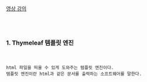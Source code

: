 [영상 강의](https://www.inflearn.com/course/%EC%8A%A4%ED%94%84%EB%A7%81-%EC%9E%85%EB%AC%B8-%EC%8A%A4%ED%94%84%EB%A7%81%EB%B6%80%ED%8A%B8/lecture/49573?tab=note)

<br>
<br>

### 1. Thymeleaf 템플릿 엔진

<br>

    html 파일을 띄울 수 있게 도와주는 템플릿 엔진이다. 
    템플릿 엔진이란 html과 같은 문서를 출력하는 소프트웨어를 말한다.
